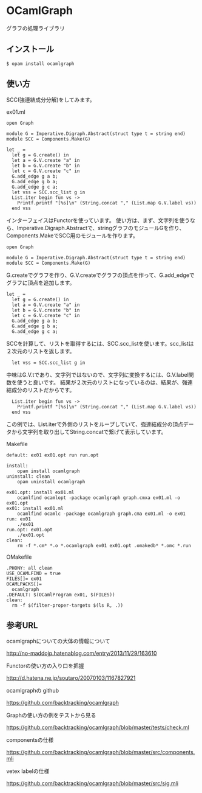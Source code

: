 # OCamlGraph

グラフの処理ライブラリ

## インストール

	$ opam install ocamlgraph

## 使い方

SCC(強連結成分分解)をしてみます。

ex01.ml

```
open Graph

module G = Imperative.Digraph.Abstract(struct type t = string end)
module SCC = Components.Make(G)

let _ =
  let g = G.create() in
  let a = G.V.create "a" in
  let b = G.V.create "b" in
  let c = G.V.create "c" in
  G.add_edge g a b;
  G.add_edge g b a;
  G.add_edge g c a;
  let vss = SCC.scc_list g in
  List.iter begin fun vs ->
    Printf.printf "[%s]\n" (String.concat "," (List.map G.V.label vs))
  end vss
```

インターフェイスはFunctorを使っています。
使い方は、まず、文字列を使うなら、Imperative.Digraph.Abstractで、stringグラフのモジュールGを作り、Components.MakeでSCC用のモジュールを作ります。

```
open Graph

module G = Imperative.Digraph.Abstract(struct type t = string end)
module SCC = Components.Make(G)

```

G.createでグラフを作り、G.V.createでグラフの頂点を作って、G.add_edgeでグラフに頂点を追加します。

```
let _ =
  let g = G.create() in
  let a = G.V.create "a" in
  let b = G.V.create "b" in
  let c = G.V.create "c" in
  G.add_edge g a b;
  G.add_edge g b a;
  G.add_edge g c a;
```

SCCを計算して、リストを取得するには、SCC.scc_listを使います。scc_listは２次元のリストを返します。

```
  let vss = SCC.scc_list g in
```

中味はG.V.tであり、文字列ではないので、文字列に変換するには、G.V.label関数を使うと良いです。
結果が２次元のリストになっているのは、結果が、強連結成分のリストだからです。

```
  List.iter begin fun vs ->
    Printf.printf "[%s]\n" (String.concat "," (List.map G.V.label vs))
  end vss
```

この例では、List.iterで外側のリストをループしていて、強連結成分の頂点データから文字列を取り出してString.concatで繋げて表示しています。


Makefile

```
default: ex01 ex01.opt run run.opt

install:
	opam install ocamlgraph
uninstall: clean
	opam uninstall ocamlgraph

ex01.opt: install ex01.ml
	ocamlfind ocamlopt -package ocamlgraph graph.cmxa ex01.ml -o ex01.opt
ex01: install ex01.ml
	ocamlfind ocamlc -package ocamlgraph graph.cma ex01.ml -o ex01
run: ex01
	./ex01
run.opt: ex01.opt
	./ex01.opt
clean:
	rm -f *.cm* *.o *.ocamlgraph ex01 ex01.opt .omakedb* *.omc *.run
```

OMakefile

```
.PHONY: all clean
USE_OCAMLFIND = true
FILES[]= ex01
OCAMLPACKS[]=
  ocamlgraph
.DEFAULT: $(OCamlProgram ex01, $(FILES))
clean:
  rm -f $(filter-proper-targets $(ls R, .))
```

## 参考URL

ocamlgraphについての大体の情報について

http://no-maddojp.hatenablog.com/entry/2013/11/29/163610

Functorの使い方の入り口を把握

http://d.hatena.ne.jp/soutaro/20070103/1167827921

ocamlgraphの github

https://github.com/backtracking/ocamlgraph

Graphの使い方の例をテストから見る

https://github.com/backtracking/ocamlgraph/blob/master/tests/check.ml

componentsの仕様

https://github.com/backtracking/ocamlgraph/blob/master/src/components.mli

vetex labelの仕様

https://github.com/backtracking/ocamlgraph/blob/master/src/sig.mli
